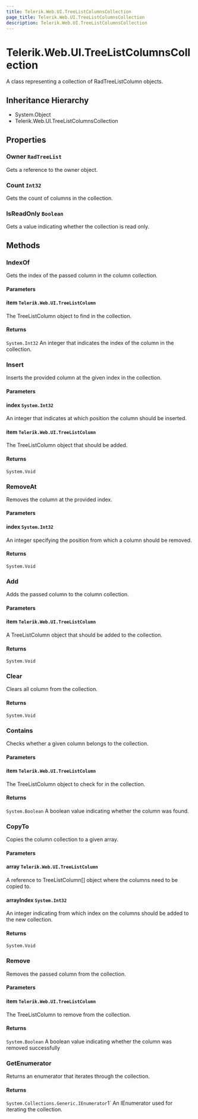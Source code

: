 ```yaml
---
title: Telerik.Web.UI.TreeListColumnsCollection
page_title: Telerik.Web.UI.TreeListColumnsCollection
description: Telerik.Web.UI.TreeListColumnsCollection
---
```


# Telerik.Web.UI.TreeListColumnsCollection

A class representing a collection of RadTreeListColumn objects.

## Inheritance Hierarchy

* System.Object
* Telerik.Web.UI.TreeListColumnsCollection

## Properties

###  Owner `RadTreeList`

Gets a reference to the owner  object.

###  Count `Int32`

Gets the count of columns in the collection.

###  IsReadOnly `Boolean`

Gets a value indicating whether the collection is read only.

## Methods

###  IndexOf

Gets the index of the passed column in the column collection.

#### Parameters

#### item `Telerik.Web.UI.TreeListColumn`

The TreeListColumn object to find in the collection.

#### Returns

`System.Int32` An integer that indicates the index of the column in the collection.

###  Insert

Inserts the provided column at the given index in the collection.

#### Parameters

#### index `System.Int32`

An integer that indicates at which position the column should be inserted.

#### item `Telerik.Web.UI.TreeListColumn`

The TreeListColumn object that should be added.

#### Returns

`System.Void` 

###  RemoveAt

Removes the column at the provided index.

#### Parameters

#### index `System.Int32`

An integer specifying the position from which a column should be removed.

#### Returns

`System.Void` 

###  Add

Adds the passed column to the column collection.

#### Parameters

#### item `Telerik.Web.UI.TreeListColumn`

A TreeListColumn object that should be added to the collection.

#### Returns

`System.Void` 

###  Clear

Clears all column from the collection.

#### Returns

`System.Void` 

###  Contains

Checks whether a given column belongs to the collection.

#### Parameters

#### item `Telerik.Web.UI.TreeListColumn`

The TreeListColumn object to check for in the collection.

#### Returns

`System.Boolean` A boolean value indicating whether the column was found.

###  CopyTo

Copies the column collection to a given array.

#### Parameters

#### array `Telerik.Web.UI.TreeListColumn`

A reference to TreeListColumn[] object where the columns need to be copied to.

#### arrayIndex `System.Int32`

An integer indicating from which index on the columns should be added to the new collection.

#### Returns

`System.Void` 

###  Remove

Removes the passed column from the collection.

#### Parameters

#### item `Telerik.Web.UI.TreeListColumn`

The TreeListColumn to remove from the collection.

#### Returns

`System.Boolean` A boolean value indicating whether the column was removed successfully

###  GetEnumerator

Returns an enumerator that iterates through the collection.

#### Returns

`System.Collections.Generic.IEnumerator`1` An IEnumerator<TreeListColumn> used for iterating the collection.

